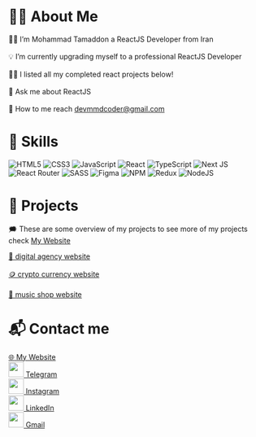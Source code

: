 # 🙋‍♂️ About Me
🧑‍💼 I’m Mohammad Tamaddon a ReactJS Developer from Iran <br><br> 💡 I’m currently upgrading myself to a professional ReactJS Developer<br><br>👨‍💻 I listed all my completed react projects below!
<br><br>💬 Ask me about ReactJS<br><br>📨 How to me reach devmmdcoder@gmail.com<br>


# 📌 Skills
![HTML5](https://img.shields.io/badge/html5-%23E34F26.svg?style=for-the-badge&logo=html5&logoColor=white) ![CSS3](https://img.shields.io/badge/css3-%231572B6.svg?style=for-the-badge&logo=css3&logoColor=white) ![JavaScript](https://img.shields.io/badge/javascript-%23323330.svg?style=for-the-badge&logo=javascript&logoColor=%23F7DF1E) ![React](https://img.shields.io/badge/react-%2320232a.svg?style=for-the-badge&logo=react&logoColor=%2361DAFB) ![TypeScript](https://img.shields.io/badge/typescript-%23007ACC.svg?style=for-the-badge&logo=typescript&logoColor=white) ![Next JS](https://img.shields.io/badge/Next-black?style=for-the-badge&logo=next.js&logoColor=white) ![React Router](https://img.shields.io/badge/React_Router-CA4245?style=for-the-badge&logo=react-router&logoColor=white) ![SASS](https://img.shields.io/badge/SASS-hotpink.svg?style=for-the-badge&logo=SASS&logoColor=white) 	![Figma](https://img.shields.io/badge/figma-%23F24E1E.svg?style=for-the-badge&logo=figma&logoColor=white) ![NPM](https://img.shields.io/badge/NPM-%23000000.svg?style=for-the-badge&logo=npm&logoColor=white) ![Redux](https://img.shields.io/badge/redux-%23593d88.svg?style=for-the-badge&logo=redux&logoColor=white) ![NodeJS](https://img.shields.io/badge/node.js-6DA55F?style=for-the-badge&logo=node.js&logoColor=white)


# 📃 Projects

🗯️ These are some overview of my projects to see more of my projects check <a href="https://portfolio-mmdcoder1.vercel.app/" target="_blank">My Website</a>

<a href="https://digital-agency-mu-rose.vercel.app/" target="_blank">🚖 digital agency website</a>
<br><br>
<a href="https://persian-crypto-website.vercel.app/" target="_blank">🪙 crypto currency website</a>
<br><br>
<a href="https://musical-website-psi.vercel.app/" target="_blank">🎵 music shop website</a>

# 📬 Contact me

<a href="https://portfolio-mmdcoder1.vercel.app/" target="_blank">
      <span>🌐</span>
      <span>My Website</span>
</a>

<br>

<a href="https://t.me/mmdcoder" target="_blank">
      <img src="https://upload.wikimedia.org/wikipedia/commons/8/82/Telegram_logo.svg" width="30" height="30" />
      <span>Telegram</span>
</a>

<br>

<a href="https://www.instagram.com/mohadev.ir" target="_blank">
      <img src="https://upload.wikimedia.org/wikipedia/commons/e/e7/Instagram_logo_2016.svg" width="30" height="30" />
      <span>Instagram</span>
</a>

<br>

<a href="https://www.linkedin.com/in/mohammad-tamaddon-12160a224/" target="_blank">
      <img src="https://upload.wikimedia.org/wikipedia/commons/8/81/LinkedIn_icon.svg" width="30" height="30" />
      <span>LinkedIn</span>
</a>

<br>

<a href="mailto:devmmdcoder@gmail.com" target="_blank">
      <img src="https://upload.wikimedia.org/wikipedia/commons/7/7e/Gmail_icon_%282020%29.svg" width="30" height="30" />
      <span>Gmail</span>
</a>



 

<!-- Proudly created with GPRM ( https://gprm.itsvg.in ) -->
